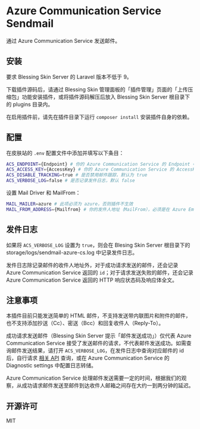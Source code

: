 # Azure Communication Service Sendmail

通过 Azure Communication Service 发送邮件。

## 安装

要求 Blessing Skin Server 的 Laravel 版本不低于 9。 

下载插件源码后，请通过 Blessing Skin 管理面板的「插件管理」页面的「上传压缩包」功能安装插件，或将插件源码解压后放入 Blessing Skin Server 根目录下的 plugins 目录内。

在启用插件前，请先在插件目录下运行 `composer install` 安装插件自身的依赖。

## 配置

在皮肤站的 `.env` 配置文件中添加并填写以下条目：

```bash
ACS_ENDPOINT={Endpoint} # 你的 Azure Communication Service 的 Endpoint 中的域名部分
ACS_ACCESS_KEY={AccessKey} # 你的 Azure Communication Service 的 AccessKey
ACS_DISABLE_TRACKING=true # 是否禁用邮件跟踪，默认为 true
ACS_VERBOSE_LOG=false # 是否记录发件日志，默认 false
```

设置 Mail Driver 和 MailFrom：

```bash
MAIL_MAILER=azure # 此项必须为 azure，否则插件不生效
MAIL_FROM_ADDRESS={Mailfrom} # 你的发件人地址（MailFrom），必须是在 Azure Email Communication Service 中添加过的 MailFrom 地址
```

## 发件日志

如果将 `ACS_VERBOSE_LOG` 设置为 `true`，则会在 Blesing Skin Server 根目录下的 storage/logs/sendmail-azure-cs.log 中记录发件日志。

发件日志除记录邮件的收件人地址外，对于成功请求发送的邮件，还会记录 Azure Communication Service 返回的 `id`；对于请求发送失败的邮件，还会记录 Azure Communication Service 返回的 HTTP 响应状态码及响应体全文。

## 注意事项

本插件目前只能发送简单的 HTML 邮件，不支持发送带内联图片和附件的邮件，也不支持添加抄送（Cc）、密送（Bcc）和回复收件人（Reply-To）。

成功请求发送邮件（Blessing Skin Server 提示「邮件发送成功」）仅代表 Azure Communication Service 接受了发送邮件的请求，不代表邮件发送成功。如需查询邮件发送结果，请打开 `ACS_VERBOSE_LOG`，在发件日志中查询对应邮件的 id 后，自行请求 [相关 API](https://learn.microsoft.com/en-us/rest/api/communication/email/get-send-result) 查询，或在 Azure Communication Service 的 Diagnostic settings 中配置日志转储。

Azure Communication Service 处理邮件发送需要一定的时间，根据我们的观察，从成功请求邮件发送至邮件到达收件人邮箱之间存在大约一到两分钟的延迟。

## 开源许可

MIT
